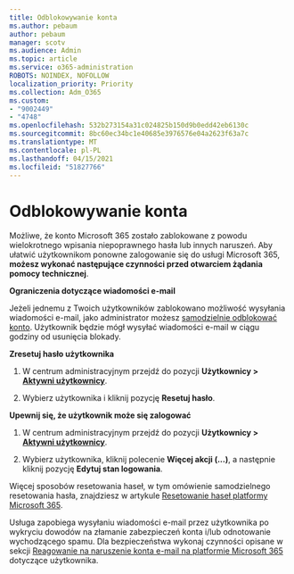 ```yaml
---
title: Odblokowywanie konta
ms.author: pebaum
author: pebaum
manager: scotv
ms.audience: Admin
ms.topic: article
ms.service: o365-administration
ROBOTS: NOINDEX, NOFOLLOW
localization_priority: Priority
ms.collection: Adm_O365
ms.custom:
- "9002449"
- "4748"
ms.openlocfilehash: 532b273154a31c024825b150d9b0edd42eb6130c
ms.sourcegitcommit: 8bc60ec34bc1e40685e3976576e04a2623f63a7c
ms.translationtype: MT
ms.contentlocale: pl-PL
ms.lasthandoff: 04/15/2021
ms.locfileid: "51827766"
---
```

# <a name="unlocking-an-account"></a>Odblokowywanie konta

Możliwe, że konto Microsoft 365 zostało zablokowane z powodu wielokrotnego wpisania niepoprawnego hasła lub innych naruszeń. Aby ułatwić użytkownikom ponowne zalogowanie się do usługi Microsoft 365, **możesz wykonać następujące czynności przed otwarciem żądania pomocy technicznej**. 

**Ograniczenia dotyczące wiadomości e-mail**

Jeżeli jednemu z Twoich użytkowników zablokowano możliwość wysyłania wiadomości e-mail, jako administrator możesz [samodzielnie odblokować konto](https://docs.microsoft.com/microsoft-365/security/office-365-security/removing-user-from-restricted-users-portal-after-spam). Użytkownik będzie mógł wysyłać wiadomości e-mail w ciągu godziny od usunięcia blokady.

**Zresetuj hasło użytkownika**

1. W centrum administracyjnym przejdź do pozycji **Użytkownicy > [Aktywni użytkownicy](https://admin.microsoft.com/Adminportal/Home?source=applauncher#/users)**.

2. Wybierz użytkownika i kliknij pozycję **Resetuj hasło**.

**Upewnij się, że użytkownik może się zalogować**

1. W centrum administracyjnym przejdź do pozycji **Użytkownicy > [Aktywni użytkownicy](https://admin.microsoft.com/Adminportal/Home?source=applauncher#/users)**.

2. Wybierz użytkownika, kliknij polecenie **Więcej akcji (...)**, a następnie kliknij pozycję **Edytuj stan logowania**.

Więcej sposobów resetowania haseł, w tym omówienie samodzielnego resetowania hasła, znajdziesz w artykule [Resetowanie haseł platformy Microsoft 365](https://docs.microsoft.com/microsoft-365/admin/add-users/reset-passwords?view=o365-worldwide).

Usługa zapobiega wysyłaniu wiadomości e-mail przez użytkownika po wykryciu dowodów na złamanie zabezpieczeń konta i/lub odnotowanie wychodzącego spamu. Dla bezpieczeństwa wykonaj czynności opisane w sekcji [Reagowanie na naruszenie konta e-mail na platformie Microsoft 365](https://docs.microsoft.com/microsoft-365/security/office-365-security/responding-to-a-compromised-email-account) dotyczące użytkownika.
